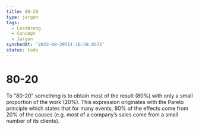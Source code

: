 ```yaml
---
title: 80-20
type: jargon
tags:
  - LessWrong
  - Concept
  - Jargon
synchedAt: '2022-08-29T11:16:58.057Z'
status: todo
---
```


# 80-20

To “80-20” something is to obtain most of the result (80%) with only a small proportion of the work (20%). This expression originates with the Pareto principle which states that for many events, 80% of the effects come from 20% of the causes (e.g. most of a company’s sales come from a small number of its clients).

 